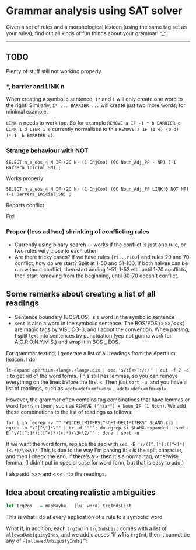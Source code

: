 # Grammar analysis using SAT solver

Given a set of rules and a morphological lexicon (using the same tag set as your rules), find out all kinds of fun things about your grammar! ^_^

-----

## TODO

Plenty of stuff still not working properly

### *, barrier and LINK n

When creating a symbolic sentence, `1*` and `1` will only create one word to the right. Similarly, `1* ... BARRIER ...` will create just two more words, for minimal example.

`LINK n` needs to work too. So for example `REMOVE a IF -1 * b BARRIER c LINK 1 d LINK 1 e` currently normalises to this `REMOVE a IF (1 e) (0 d) (*-1  b BARRIER c)`.

### Strange behaviour with NOT 


```SELECT:n_a_eos_4 N IF (2C N) (1 CnjCoo) (0C Noun_Adj_PP - NP) (-1 Barrera_Inicial_SN) ;```

Works properly

```SELECT:n_a_eos_4 N IF (2C N) (1 CnjCoo) (0C Noun_Adj_PP LINK 0 NOT NP) (-1 Barrera_Inicial_SN) ;```

Reports conflict

Fix!

### Proper (less ad hoc) shrinking of conflicting rules

* Currently using binary search -- works if the conflict is just one rule, or two rules very close to each other
* Are there tricky cases? If we have rules `[r1...r100]` and rules 29 and 70 conflict, how do we start? Split at 1-50 and 51-100, if both halves can be run without conflict, then start adding 1-51, 1-52 etc. until 1-70 conflicts, then start removing from the beginning, until 30-70 doesn't conflict.

## Some remarks about creating a list of all readings

* Sentence boundary (BOS/EOS) is a word in the symbolic sentence
* `sent` is also a word in the symbolic sentence. The BOS/EOS (>>>/<<<) are magic tags by VISL CG-3, and I adopt the convention. When parsing, I split text into sentences by punctuation (yep not gonna work for A.C.R.O.N.Y.M.S.) and wrap it in BOS _ EOS.

For grammar testing, I generate a list of all readings from the Apertium lexicon. I do

`lt-expand apertium-<lang>.<lang>.dix | sed 's/:[<>]:/:/' | cut -f 2 -d :` to get rid of the word forms. This still has lemmas, so you can remove everything on the lines before the first `<`. Then just `sort -u`, and you have a list of readings, such as `<det><def><mf><sg>, <det><def><mfn><pl>`.

However, the grammar often contains tag combinations that have lemmas or word forms in them, such as `REMOVE ("haar") + Noun IF (1 Noun)`. We add these combinations to the list of readings as follows:


```
for i in `egrep -v "^ *#|^DELIMITERS|^SOFT-DELIMITERS" $LANG.rlx | egrep -o "\"[^\"]*\"" | tr -d '"'`; do egrep $i $LANG.expanded | sed -E 's/([^:]*):([^<]*)(<.*)/\3<\2/'' ; done | sort -u
```

If we want the word form, replace the sed with `sed -E 's/([^:]*):([^<]*)(<.*)/\3<\1/`. This is due to the way I'm parsing it: `<` is the split character, and then I check the end, if there's a `>`, then it's a normal tag, otherwise lemma. (I didn't put in special case for word form, but that is easy to add.)

I also add >>> and <<< into the readings.

## Idea about creating realistic ambiguities

```haskell
let trgPos   = mapMaybe   (lu' word) trgIndsList
```

This is what I do at every application of a rule to a symbolic word.

What if, in addition, each `trgInd` in `trgIndsList` comes with a list of `allowedAmbiguityInds`, and we add clauses "if w1 is `trgInd`, then it cannot be any of `~[allowedAmbiguityInds]`"?
